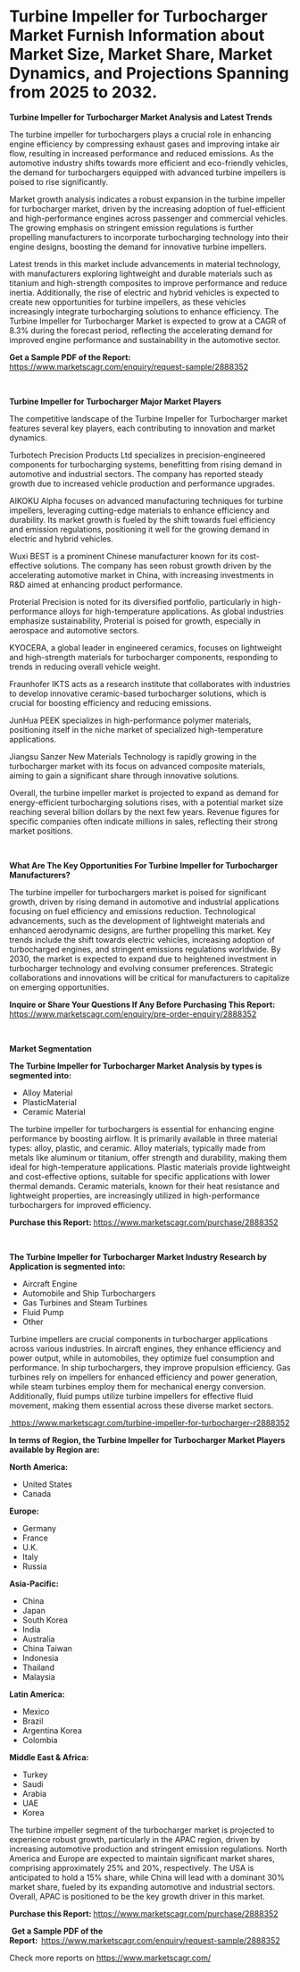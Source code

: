<p><h1>Turbine Impeller for Turbocharger Market Furnish Information about Market Size, Market Share, Market Dynamics, and Projections Spanning from 2025 to 2032.</h1></p><p><strong>Turbine Impeller for Turbocharger Market Analysis and Latest Trends</strong></p>
<p><p>The turbine impeller for turbochargers plays a crucial role in enhancing engine efficiency by compressing exhaust gases and improving intake air flow, resulting in increased performance and reduced emissions. As the automotive industry shifts towards more efficient and eco-friendly vehicles, the demand for turbochargers equipped with advanced turbine impellers is poised to rise significantly.</p><p>Market growth analysis indicates a robust expansion in the turbine impeller for turbocharger market, driven by the increasing adoption of fuel-efficient and high-performance engines across passenger and commercial vehicles. The growing emphasis on stringent emission regulations is further propelling manufacturers to incorporate turbocharging technology into their engine designs, boosting the demand for innovative turbine impellers.</p><p>Latest trends in this market include advancements in material technology, with manufacturers exploring lightweight and durable materials such as titanium and high-strength composites to improve performance and reduce inertia. Additionally, the rise of electric and hybrid vehicles is expected to create new opportunities for turbine impellers, as these vehicles increasingly integrate turbocharging solutions to enhance efficiency. The Turbine Impeller for Turbocharger Market is expected to grow at a CAGR of 8.3% during the forecast period, reflecting the accelerating demand for improved engine performance and sustainability in the automotive sector.</p></p>
<p><strong>Get a Sample PDF of the Report:&nbsp;</strong> <a href="https://www.marketscagr.com/enquiry/request-sample/2888352?utm_campaign=2998&utm_medium=2&utm_source=Github&utm_content=ia&utm_term=14032025&utm_id=turbine-impeller-for-turbocharger">https://www.marketscagr.com/enquiry/request-sample/2888352</a></p>
<p>&nbsp;</p>
<p><strong>Turbine Impeller for Turbocharger Major Market Players</strong></p>
<p><p>The competitive landscape of the Turbine Impeller for Turbocharger market features several key players, each contributing to innovation and market dynamics. </p><p>Turbotech Precision Products Ltd specializes in precision-engineered components for turbocharging systems, benefitting from rising demand in automotive and industrial sectors. The company has reported steady growth due to increased vehicle production and performance upgrades.</p><p>AIKOKU Alpha focuses on advanced manufacturing techniques for turbine impellers, leveraging cutting-edge materials to enhance efficiency and durability. Its market growth is fueled by the shift towards fuel efficiency and emission regulations, positioning it well for the growing demand in electric and hybrid vehicles.</p><p>Wuxi BEST is a prominent Chinese manufacturer known for its cost-effective solutions. The company has seen robust growth driven by the accelerating automotive market in China, with increasing investments in R&D aimed at enhancing product performance.</p><p>Proterial Precision is noted for its diversified portfolio, particularly in high-performance alloys for high-temperature applications. As global industries emphasize sustainability, Proterial is poised for growth, especially in aerospace and automotive sectors.</p><p>KYOCERA, a global leader in engineered ceramics, focuses on lightweight and high-strength materials for turbocharger components, responding to trends in reducing overall vehicle weight. </p><p>Fraunhofer IKTS acts as a research institute that collaborates with industries to develop innovative ceramic-based turbocharger solutions, which is crucial for boosting efficiency and reducing emissions.</p><p>JunHua PEEK specializes in high-performance polymer materials, positioning itself in the niche market of specialized high-temperature applications.</p><p>Jiangsu Sanzer New Materials Technology is rapidly growing in the turbocharger market with its focus on advanced composite materials, aiming to gain a significant share through innovative solutions.</p><p>Overall, the turbine impeller market is projected to expand as demand for energy-efficient turbocharging solutions rises, with a potential market size reaching several billion dollars by the next few years. Revenue figures for specific companies often indicate millions in sales, reflecting their strong market positions.</p></p>
<p>&nbsp;</p>
<p><strong>What Are The Key Opportunities For Turbine Impeller for Turbocharger Manufacturers?</strong></p>
<p><p>The turbine impeller for turbochargers market is poised for significant growth, driven by rising demand in automotive and industrial applications focusing on fuel efficiency and emissions reduction. Technological advancements, such as the development of lightweight materials and enhanced aerodynamic designs, are further propelling this market. Key trends include the shift towards electric vehicles, increasing adoption of turbocharged engines, and stringent emissions regulations worldwide. By 2030, the market is expected to expand due to heightened investment in turbocharger technology and evolving consumer preferences. Strategic collaborations and innovations will be critical for manufacturers to capitalize on emerging opportunities.</p></p>
<p><strong>Inquire or Share Your Questions If Any Before Purchasing This Report:</strong> <a href="https://www.marketscagr.com/enquiry/pre-order-enquiry/2888352?utm_campaign=2998&utm_medium=2&utm_source=Github&utm_content=ia&utm_term=14032025&utm_id=turbine-impeller-for-turbocharger">https://www.marketscagr.com/enquiry/pre-order-enquiry/2888352</a></p>
<p>&nbsp;</p>
<p><strong>Market Segmentation</strong></p>
<p><strong>The Turbine Impeller for Turbocharger Market Analysis by types is segmented into:</strong></p>
<p><ul><li>Alloy Material</li><li>PlasticMaterial</li><li>Ceramic Material</li></ul></p>
<p><p>The turbine impeller for turbochargers is essential for enhancing engine performance by boosting airflow. It is primarily available in three material types: alloy, plastic, and ceramic. Alloy materials, typically made from metals like aluminum or titanium, offer strength and durability, making them ideal for high-temperature applications. Plastic materials provide lightweight and cost-effective options, suitable for specific applications with lower thermal demands. Ceramic materials, known for their heat resistance and lightweight properties, are increasingly utilized in high-performance turbochargers for improved efficiency.</p></p>
<p><strong>Purchase this Report:&nbsp;</strong><a href="https://www.marketscagr.com/purchase/2888352?utm_campaign=2998&utm_medium=2&utm_source=Github&utm_content=ia&utm_term=14032025&utm_id=turbine-impeller-for-turbocharger">https://www.marketscagr.com/purchase/2888352</a></p>
<p>&nbsp;</p>
<p><strong>The Turbine Impeller for Turbocharger Market Industry Research by Application is segmented into:</strong></p>
<p><ul><li>Aircraft Engine</li><li>Automobile and Ship Turbochargers</li><li>Gas Turbines and Steam Turbines</li><li>Fluid Pump</li><li>Other</li></ul></p>
<p><p>Turbine impellers are crucial components in turbocharger applications across various industries. In aircraft engines, they enhance efficiency and power output, while in automobiles, they optimize fuel consumption and performance. In ship turbochargers, they improve propulsion efficiency. Gas turbines rely on impellers for enhanced efficiency and power generation, while steam turbines employ them for mechanical energy conversion. Additionally, fluid pumps utilize turbine impellers for effective fluid movement, making them essential across these diverse market sectors.</p></p>
<p><a href="https://www.marketscagr.com/turbine-impeller-for-turbocharger-r2888352?utm_campaign=2998&utm_medium=2&utm_source=Github&utm_content=ia&utm_term=14032025&utm_id=turbine-impeller-for-turbocharger">&nbsp;https://www.marketscagr.com/turbine-impeller-for-turbocharger-r2888352</a></p>
<p><strong>In terms of Region, the Turbine Impeller for Turbocharger Market Players available by Region are:</strong></p>
<p>
    <p> <strong> North America: </strong>
        <ul>
            <li>United States</li>
            <li>Canada</li>
        </ul>
        </p> 
    <p> <strong> Europe: </strong>
        <ul>
            <li>Germany</li>
            <li>France</li>
            <li>U.K.</li>
            <li>Italy</li>
            <li>Russia</li>
        </ul>
        </p> 
    <p> <strong> Asia-Pacific: </strong>
        <ul>
            <li>China</li>
            <li>Japan</li>
            <li>South Korea</li>
            <li>India</li>
            <li>Australia</li>
            <li>China Taiwan</li>
            <li>Indonesia</li>
            <li>Thailand</li>
            <li>Malaysia</li>
        </ul>
        </p> 
    <p> <strong> Latin America: </strong>
        <ul>
            <li>Mexico</li>
            <li>Brazil</li>
            <li>Argentina Korea</li>
            <li>Colombia</li>
        </ul>
        </p> 
    <p> <strong> Middle East & Africa: </strong>
        <ul>
            <li>Turkey</li>
            <li>Saudi</li>
            <li>Arabia</li>
            <li>UAE</li>
            <li>Korea</li>
        </ul>
    </p>
    </p>
<p><p>The turbine impeller segment of the turbocharger market is projected to experience robust growth, particularly in the APAC region, driven by increasing automotive production and stringent emission regulations. North America and Europe are expected to maintain significant market shares, comprising approximately 25% and 20%, respectively. The USA is anticipated to hold a 15% share, while China will lead with a dominant 30% market share, fueled by its expanding automotive and industrial sectors. Overall, APAC is positioned to be the key growth driver in this market.</p></p>
<p><strong>Purchase this Report: </strong><a href="https://www.marketscagr.com/purchase/2888352?utm_campaign=2998&utm_medium=2&utm_source=Github&utm_content=ia&utm_term=14032025&utm_id=turbine-impeller-for-turbocharger">https://www.marketscagr.com/purchase/2888352</a></p>
<p>&nbsp;<strong>Get a Sample PDF of the Report:&nbsp;&nbsp;</strong><a href="https://www.marketscagr.com/enquiry/request-sample/2888352?utm_campaign=2998&utm_medium=2&utm_source=Github&utm_content=ia&utm_term=14032025&utm_id=turbine-impeller-for-turbocharger">https://www.marketscagr.com/enquiry/request-sample/2888352</a></p>
<p><strong></strong></p>
<p>Check more reports on <a href="https://www.marketscagr.com/?utm_campaign=2998&utm_medium=2&utm_source=Github&utm_content=ia&utm_term=14032025&utm_id=turbine-impeller-for-turbocharger">https://www.marketscagr.com/</a></p>